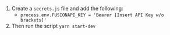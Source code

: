 
1. Create a `secrets.js` file and add the following:
    *  `process.env.FUSIONAPI_KEY = 'Bearer [Insert API Key w/o brackets]'`
2. Then run the script `yarn start-dev`
